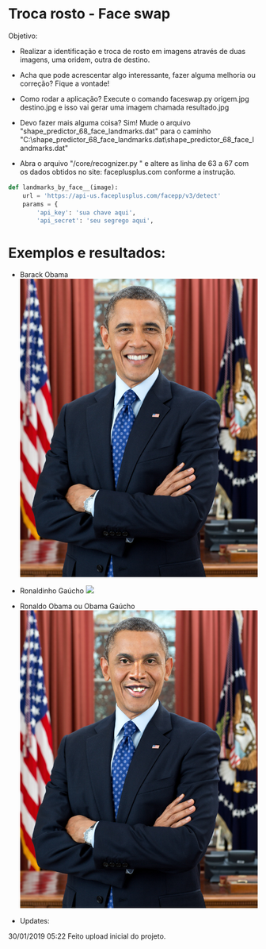 # Troca rosto - Face swap

Objetivo:

- Realizar a identificação e troca de rosto em imagens através de duas imagens, uma oridem, outra de destino.

- Acha que pode acrescentar algo interessante, fazer alguma melhoria ou correção? Fique a vontade!

- Como rodar a aplicação? ﻿Execute o comando faceswap.py origem.jpg destino.jpg e isso vai gerar uma imagem chamada resultado.jpg

- Devo fazer mais alguma coisa? Sim! Mude o arquivo "shape_predictor_68_face_landmarks.dat" para o caminho "C:\shape_predictor_68_face_landmarks.dat\shape_predictor_68_face_landmarks.dat"

- Abra o arquivo "/core/recognizer.py " e altere as linha de 63 a 67 com os dados obtidos no site: faceplusplus.com conforme a instrução.

```python
def landmarks_by_face__(image):
    url = 'https://api-us.faceplusplus.com/facepp/v3/detect'
    params = {
        'api_key': 'sua chave aqui',
        'api_secret': 'seu segrego aqui',
```        

# Exemplos e resultados:


- Barack Obama
![](https://github.com/chaos4455/TrocaRosto/blob/master/Exemplos/Barack%20Obama.jpg?raw=true)

- Ronaldinho Gaúcho
![](https://github.com/chaos4455/TrocaRosto/blob/master/Exemplos/Ronaldinho%20Ra%C3%BAcho.jpg?raw=true)

- Ronaldo Obama ou Obama Gaúcho
![](https://github.com/chaos4455/TrocaRosto/blob/master/Exemplos/Ronaldo%20Obama.jpg?raw=true)



- Updates:

30/01/2019 05:22
Feito upload inicial do projeto. 

